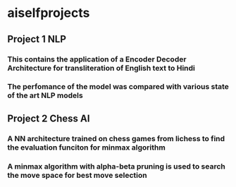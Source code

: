 # aiselfprojects

## Project 1 NLP 
### This contains the application of a Encoder Decoder Architecture for transliteration of English text to Hindi 
### The perfomance of the model was compared with various state of the art NLP models 

## Project 2 Chess AI 
### A NN architecture trained on chess games from lichess to find the evaluation funciton for minmax algorithm
### A minmax algorithm with alpha-beta pruning is used to search the move space for best move selection 
